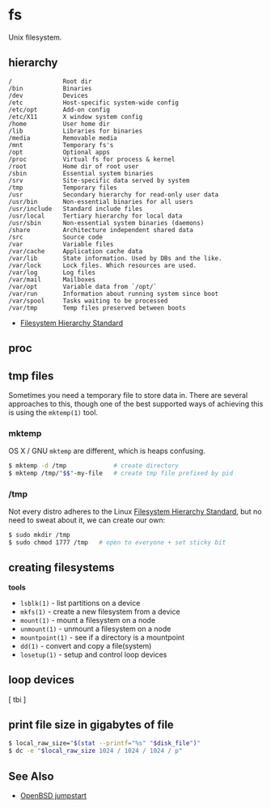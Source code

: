 # fs
Unix filesystem.

## hierarchy
```
/              Root dir
/bin           Binaries
/dev           Devices
/etc           Host-specific system-wide config
/etc/opt       Add-on config
/etc/X11       X window system config
/home          User home dir
/lib           Libraries for binaries
/media         Removable media
/mnt           Temporary fs's
/opt           Optional apps
/proc          Virtual fs for process & kernel
/root          Home dir of root user
/sbin          Essential system binaries
/srv           Site-specific data served by system
/tmp           Temporary files
/usr           Secondary hierarchy for read-only user data
/usr/bin       Non-essential binaries for all users
/usr/include   Standard include files
/usr/local     Tertiary hierarchy for local data
/usr/sbin      Non-essential system binaries (daemons)
/share         Architecture independent shared data
/src           Source code
/var           Variable files
/var/cache     Application cache data
/var/lib       State information. Used by DBs and the like.
/var/lock      Lock files. Which resources are used.
/var/log       Log files
/var/mail      Mailboxes
/var/opt       Variable data from `/opt/`
/var/run       Information about running system since boot
/var/spool     Tasks waiting to be processed
/var/tmp       Temp files preserved between boots
```
- [Filesystem Hierarchy Standard](http://en.wikipedia.org/wiki/Filesystem_Hierarchy_Standard)

## proc

## tmp files
Sometimes you need a temporary file to store data in. There are several
approaches to this, though one of the best supported ways of achieving this is
using the `mktemp(1)` tool.

### mktemp
OS X / GNU `mktemp` are different, which is heaps confusing.
```sh
$ mktemp -d /tmp             # create directory
$ mktemp /tmp/"$$"-my-file   # create tmp file prefixed by pid
```

### /tmp
Not every distro adheres to the Linux
[Filesystem Hierarchy Standard](https://en.wikipedia.org/wiki/Filesystem_Hierarchy_Standard),
but no need to sweat about it, we can create our own:
```sh
$ sudo mkdir /tmp
$ sudo chmod 1777 /tmp   # open to everyone + set sticky bit
```

## creating filesystems
__tools__
- `lsblk(1)` - list partitions on a device
- `mkfs(1)` - create a new filesystem from a device
- `mount(1)` - mount a filesystem on a node
- `unmount(1)` - unmount a filesystem on a node
- `mountpoint(1)` - see if a directory is a mountpoint
- `dd(1)` - convert and copy a file(system)
- `losetup(1)` - setup and control loop devices

## loop devices
[ tbi ]

## print file size in gigabytes of file
```sh
$ local_raw_size="$(stat --printf="%s" "$disk_file")"
$ dc -e "$local_raw_size 1024 / 1024 / 1024 / p"
```

## See Also
- [OpenBSD jumpstart](http://www.openbsdjumpstart.org/#/)
